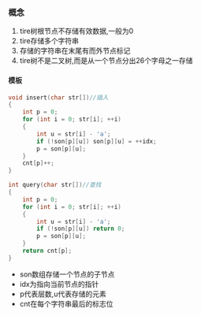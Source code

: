 ### 概念
1. tire树根节点不存储有效数据,一般为0
2. tire存储多个字符串
3. 存储的字符串在末尾有而外节点标记
4. tire树不是二叉树,而是从一个节点分出26个字母之一存储

#### 模板
```c++
void insert(char str[])//插入
{
	int p = 0;
	for (int i = 0; str[i]; ++i)
	{
		int u = str[i] - 'a';
		if (!son[p][u]) son[p][u] = ++idx;
		p = son[p][u];
	}
	cnt[p]++;
}

int query(char str[])//查找
{
	int p = 0;
	for (int i = 0; str[i]; ++i)
	{
		int u = str[i] - 'a';
		if (!son[p][u]) return 0;
		p = son[p][u];
	}
	return cnt[p];
}
```
- son数组存储一个节点的子节点
- idx为指向当前节点的指针
- p代表层数,u代表存储的元素
- cnt在每个字符串最后的标志位